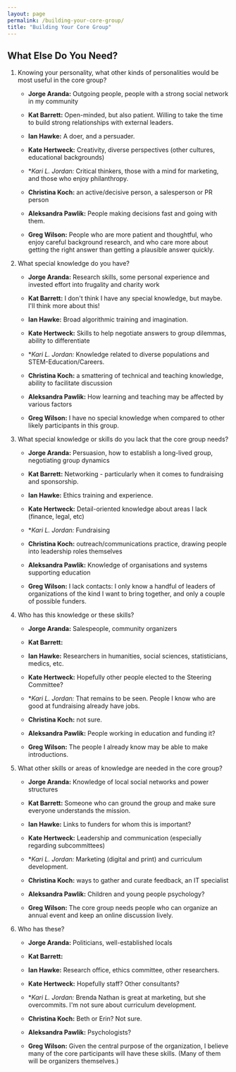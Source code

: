 ```yaml
---
layout: page
permalink: /building-your-core-group/
title: "Building Your Core Group"
---
```


## What Else Do You Need?

1.  Knowing your personality, what other kinds of personalities would be most useful in the core group?

    *   **Jorge Aranda:** Outgoing people, people with a strong social network in my community

    *   **Kat Barrett:** Open-minded, but also patient. Willing to take the time to build strong relationships with external leaders.

    *   **Ian Hawke:** A doer, and a persuader.

    *   **Kate Hertweck:** Creativity, diverse perspectives (other cultures, educational backgrounds)

    *   **Kari L. Jordan:* Critical thinkers, those with a mind for marketing, and those who enjoy philanthropy. 

    *   **Christina Koch:** an active/decisive person, a salesperson or PR person

    *   **Aleksandra Pawlik:** People making decisions fast and going with them.

    *   **Greg Wilson:** People who are more patient and thoughtful,
        who enjoy careful background research,
        and who care more about getting the right answer than getting a plausible answer quickly.

2.  What special knowledge do you have?

    *   **Jorge Aranda:** Research skills, some personal experience and invested effort into frugality and charity work

    *   **Kat Barrett:** I don't think I have any special knowledge, but maybe. I'll think more about this!

    *   **Ian Hawke:** Broad algorithmic training and imagination.

    *   **Kate Hertweck:** Skills to help negotiate answers to group dilemmas, ability to differentiate 

    *   **Kari L. Jordan:* Knowledge related to diverse populations and STEM-Education/Careers.

    *   **Christina Koch:** a smattering of technical and teaching knowledge, ability to facilitate discussion

    *   **Aleksandra Pawlik:** How learning and teaching may be affected by various factors

    *   **Greg Wilson:** I have no special knowledge when compared to other likely participants in this group.

3.  What special knowledge or skills do you lack that the core group needs?

    *   **Jorge Aranda:** Persuasion, how to establish a long-lived group, negotiating group dynamics

    *   **Kat Barrett:** Networking - particularly when it comes to fundraising and sponsorship.

    *   **Ian Hawke:** Ethics training and experience.

    *   **Kate Hertweck:** Detail-oriented knowledge about areas I lack (finance, legal, etc)

    *   **Kari L. Jordan:* Fundraising

    *   **Christina Koch:** outreach/communications practice, drawing people into leadership roles themselves

    *   **Aleksandra Pawlik:** Knowledge of organisations and systems supporting education

    *   **Greg Wilson:** I lack contacts:
        I only know a handful of leaders of organizations of the kind I want to bring together,
        and only a couple of possible funders.

4.  Who has this knowledge or these skills?

    *   **Jorge Aranda:** Salespeople, community organizers

    *   **Kat Barrett:** 

    *   **Ian Hawke:** Researchers in humanities, social sciences, statisticians, medics, etc.

    *   **Kate Hertweck:** Hopefully other people elected to the Steering Committee?

    *   **Kari L. Jordan:* That remains to be seen. People I know who are good at fundraising already have jobs.

    *   **Christina Koch:** not sure. 

    *   **Aleksandra Pawlik:** People working in education and funding it?

    *   **Greg Wilson:** The people I already know may be able to make introductions.

5.  What other skills or areas of knowledge are needed in the core group?

    *   **Jorge Aranda:** Knowledge of local social networks and power structures

    *   **Kat Barrett:** Someone who can ground the group and make sure everyone understands the mission.

    *   **Ian Hawke:** Links to funders for whom this is important?

    *   **Kate Hertweck:** Leadership and communication (especially regarding subcommittees)

    *   **Kari L. Jordan:* Marketing (digital and print) and curriculum development.

    *   **Christina Koch:** ways to gather and curate feedback, an IT specialist

    *   **Aleksandra Pawlik:** Children and young people psychology?

    *   **Greg Wilson:** The core group needs people who can organize an annual event
        and keep an online discussion lively.

6.  Who has these?

    *   **Jorge Aranda:** Politicians, well-established locals

    *   **Kat Barrett:** 

    *   **Ian Hawke:** Research office, ethics committee, other researchers.

    *   **Kate Hertweck:** Hopefully staff? Other consultants?

    *   **Kari L. Jordan:* Brenda Nathan is great at marketing, but she overcommits. I'm not sure about curriculum development.

    *   **Christina Koch:** Beth or Erin?  Not sure. 

    *   **Aleksandra Pawlik:** Psychologists?

    *   **Greg Wilson:** Given the central purpose of the organization,
        I believe many of the core participants will have these skills.
        (Many of them will be organizers themselves.)
